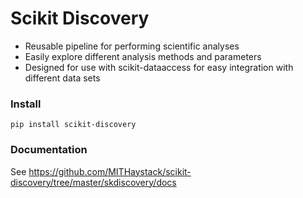 # Scikit Discovery

- Reusable pipeline for performing scientific analyses
- Easily explore different analysis methods and parameters
- Designed for use with scikit-dataaccess for easy integration with different data sets

### Install
```
pip install scikit-discovery
```

### Documentation

See <https://github.com/MITHaystack/scikit-discovery/tree/master/skdiscovery/docs>

